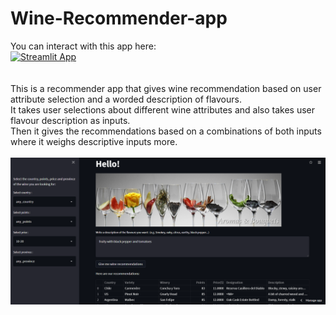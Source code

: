 # Wine-Recommender-app
You can interact with this app here: <br>[![Streamlit App](https://static.streamlit.io/badges/streamlit_badge_black_white.svg)](https://share.streamlit.io/ashwinswar/wine-recommender-app/streamlit-app.py) <br>
<br>
<br>
This is a recommender app that gives wine recommendation based on user attribute selection and a worded description of flavours. <br>
It takes user selections about different wine attributes and also takes user flavour description as inputs. <br>
Then it gives the recommendations based on a combinations of both inputs where it weighs descriptive inputs more. <br>
<br>
![](images/wine-app-demo.png)
